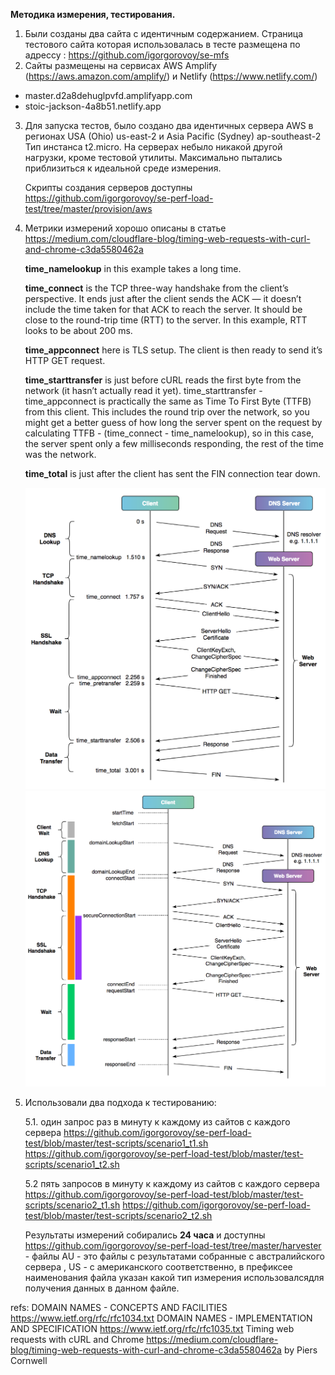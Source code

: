 <strong> Методика измерения, тестирования.</strong>



1. Были созданы два сайта с идентичным содержанием. Страница тестового сайта которая использовалась в тесте размещена по адрессу : https://github.com/igorgorovoy/se-mfs
2. Сайты размещены на сервисах AWS Amplify (https://aws.amazon.com/amplify/) и Netlify (https://www.netlify.com/)

  - master.d2a8dehuglpvfd.amplifyapp.com 
  - stoic-jackson-4a8b51.netlify.app

3. Для запуска тестов, было создано два идентичных сервера  AWS в регионах USA (Ohio) us-east-2 и Asia Pacific (Sydney) ap-southeast-2 Тип инстанса t2.micro. На серверах небыло никакой другой нагрузки, кроме тестовой утилиты. Максимально пытались приблизиться к идеальной среде измерения.

   Скрипты создания серверов доступны https://github.com/igorgorovoy/se-perf-load-test/tree/master/provision/aws

4. Метрики измерений хорошо описаны в статье https://medium.com/cloudflare-blog/timing-web-requests-with-curl-and-chrome-c3da5580462a

    <strong>time_namelookup</strong> in this example takes a long time.
   
    <strong>time_connect</strong> is the TCP three-way handshake from the client’s perspective. It ends just after the client sends the ACK — it doesn’t include the time taken for that ACK to reach the server. It should be close to the round-trip time (RTT) to the server. In this example, RTT looks to be about 200 ms.
    
    <strong>time_appconnect</strong> here is TLS setup. The client is then ready to send it’s HTTP GET request.
    
    <strong>time_starttransfer</strong> is just before cURL reads the first byte from the network (it hasn’t actually read it yet). time_starttransfer - time_appconnect is practically the same as Time To First Byte (TTFB) from this client. This includes the round trip over the network, so you might get a better guess of how long the server spent on the request by calculating TTFB - (time_connect - time_namelookup), so in this case, the server spent only a few milliseconds responding, the rest of the time was the network.
    
    <strong>time_total</strong> is just after the client has sent the FIN connection tear down.
    
    [![Diagrama 1](/based_on/pic1ttfb.png "Diagrama1")](https://miro.medium.com/max/1000/0*swLuPiCo5Nn1UuQ5.png)
    [![Diagrama 2](/based_on/pic2ttfb.png "Diagrama2")](https://miro.medium.com/max/1000/0*EImyjXUWO9bFKgse.png)

    
    


5. Использовали два подхода к тестированию:

    5.1. один запрос раз в минуту к каждому из сайтов с каждого сервера 
         https://github.com/igorgorovoy/se-perf-load-test/blob/master/test-scripts/scenario1_t1.sh
         https://github.com/igorgorovoy/se-perf-load-test/blob/master/test-scripts/scenario1_t2.sh
         
         
    5.2  пять запросов в минуту к каждому из сайтов с каждого сервера 
         https://github.com/igorgorovoy/se-perf-load-test/blob/master/test-scripts/scenario2_t1.sh
         https://github.com/igorgorovoy/se-perf-load-test/blob/master/test-scripts/scenario2_t2.sh
         
    Результаты измерений собирались <strong>24 часа</strong> и доступны https://github.com/igorgorovoy/se-perf-load-test/tree/master/harvester - файлы AU - это файлы с результатами собранные с австралийского сервера , US - с американского соответственно, в префиксее наименования файла указан какой тип измерения использовалсядля получения данных в данном файле.
    
    



refs:
DOMAIN NAMES - CONCEPTS AND FACILITIES https://www.ietf.org/rfc/rfc1034.txt 
DOMAIN NAMES - IMPLEMENTATION AND SPECIFICATION https://www.ietf.org/rfc/rfc1035.txt
Timing web requests with cURL and Chrome https://medium.com/cloudflare-blog/timing-web-requests-with-curl-and-chrome-c3da5580462a by Piers Cornwell


